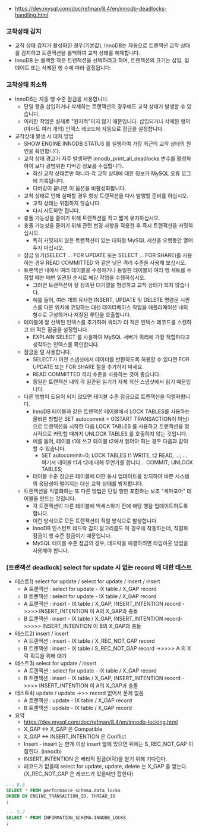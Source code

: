 - https://dev.mysql.com/doc/refman/8.4/en/innodb-deadlocks-handling.html

### 교착상태 감지
  - 교착 상태 감지가 활성화된 경우(기본값), InnoDB는 자동으로 트랜잭션 교착 상태를 감지하고 트랜잭션을 롤백하여 교착 상태를 해제합니다. 
  - InnoDB 는 롤백할 작은 트랜잭션을 선택하려고 하며, 트랜잭션의 크기는 삽입, 업데이트 또는 삭제된 행 수에 따라 결정됩니다.

### 교착상태 최소화
- InnoDB는 자동 행 수준 잠금을 사용합니다. 
  - 단일 행을 삽입하거나 삭제하는 트랜잭션의 경우에도 교착 상태가 발생할 수 있습니다. 
  - 이러한 작업은 실제로 "원자적"이지 않기 때문입니다. 삽입되거나 삭제된 행의 (아마도 여러 개의) 인덱스 레코드에 자동으로 잠금을 설정합니다.
- 교착상태 발생 시 대처 방법
  - SHOW ENGINE INNODB STATUS 를 실행하여 가장 최근의 교착 상태의 원인을 확인합니다.
  - 교착 상태 경고가 자주 발생하면 innodb_print_all_deadlocks 변수를 활성화하여 보다 광범위한 디버깅 정보를 수집합니다. 
    - 최신 교착 상태뿐만 아니라 각 교착 상태에 대한 정보가 MySQL 오류 로그에 기록됩니다. 
    - 디버깅이 끝나면 이 옵션을 비활성화합니다.
  - 교착 상태로 인해 실패할 경우 항상 트랜잭션을 다시 발행할 준비를 하십시오. 
    - 교착 상태는 위험하지 않습니다. 
    - 다시 시도하면 됩니다.
  - 충돌 가능성을 줄이기 위해 트랜잭션을 작고 짧게 유지하십시오.
  - 충돌 가능성을 줄이기 위해 관련 변경 사항을 적용한 후 즉시 트랜잭션을 커밋하십시오. 
    - 특히 커밋되지 않은 트랜잭션이 있는 대화형 MySQL 세션을 오랫동안 열어 두지 마십시오.
  - 잠금 읽기(SELECT ... FOR UPDATE 또는 SELECT ... FOR SHARE)를 사용하는 경우 READ COMMITTED 와 같은 낮은 격리 수준을 사용해 보십시오.
  - 트랜잭션 내에서 여러 테이블을 수정하거나 동일한 테이블의 여러 행 세트를 수정할 때는 매번 일관된 순서로 해당 작업을 수행하십시오. 
    - 그러면 트랜잭션이 잘 정의된 대기열을 형성하고 교착 상태가 되지 않습니다.
    - 예를 들어, 여러 개의 유사한 INSERT, UPDATE 및 DELETE 명령문 시퀀스를 다른 위치에 코딩하는 대신 데이터베이스 작업을 애플리케이션 내의 함수로 구성하거나 저장된 루틴을 호출합니다.
  - 테이블에 잘 선택된 인덱스를 추가하여 쿼리가 더 적은 인덱스 레코드를 스캔하고 더 적은 잠금을 설정합니다. 
    - EXPLAIN SELECT 를 사용하여 MySQL 서버가 쿼리에 가장 적합하다고 생각하는 인덱스를 확인합니다.
  - 잠금을 덜 사용합니다. 
    - SELECT가 이전 스냅샷에서 데이터를 반환하도록 허용할 수 있다면 FOR UPDATE 또는 FOR SHARE 절을 추가하지 마세요. 
    - READ COMMITTED 격리 수준을 사용하는 것이 좋습니다.
    - 동일한 트랜잭션 내의 각 일관된 읽기가 자체 최신 스냅샷에서 읽기 때문입니다.
  - 다른 방법이 도움이 되지 않으면 테이블 수준 잠금으로 트랜잭션을 직렬화합니다. 
    - InnoDB 테이블과 같은 트랜잭션 테이블에서 LOCK TABLES를 사용하는 올바른 방법은 SET autocommit = 0(START TRANSACTION이 아님)으로 트랜잭션을 시작한 다음 LOCK TABLES 를 사용하고 트랜잭션을 명시적으로 커밋할 때까지 UNLOCK TABLES 를 호출하지 않는 것입니다. 
    - 예를 들어, 테이블 t1에 쓰고 테이블 t2에서 읽어야 하는 경우 다음과 같이 할 수 있습니다.
        - SET autocommit=0;
          LOCK TABLES t1 WRITE, t2 READ, ...;
          ... 여기서 테이블 t1과 t2에 대해 무언가를 합니다...
          COMMIT;
          UNLOCK TABLES; 
    - 테이블 수준 잠금은 테이블에 대한 동시 업데이트를 방지하여 바쁜 시스템의 응답성이 떨어지는 대신 교착 상태를 방지합니다.
  - 트랜잭션을 직렬화하는 또 다른 방법은 단일 행만 포함하는 보조 "세마포어" 테이블을 만드는 것입니다. 
    - 각 트랜잭션이 다른 테이블에 액세스하기 전에 해당 행을 업데이트하도록 합니다. 
    - 이런 방식으로 모든 트랜잭션이 직렬 방식으로 발생합니다. 
    - InnoDB 인스턴트 데드락 감지 알고리즘도 이 경우에 작동하는데, 직렬화 잠금이 행 수준 잠금이기 때문입니다. 
    - MySQL 테이블 수준 잠금의 경우, 데드락을 해결하려면 타임아웃 방법을 사용해야 합니다.


### [트랜잭션 deadlock] select for update 시 없는 record 에 대한 테스트

- 테스트1) select for update / select for update / insert / insert
  - A 트랜잭션 : select for update - IX table / X_GAP record
  - B 트랜잭션 : select for update - IX table / X_GAP record
  - A 트랜잭션 : insert - IX table / X_GAP, INSERT_INTENTION record ->>>> INSERT_INTENTION 이 A의 X_GAP과 충돌
  - B 트랜잭션 : insert - IX table / X_GAP, INSERT_INTENTION record->>>>> INSERT_INTENTION 이 B의 X_GAP과 충돌
- 테스트2) insert / insert
  - A 트랜잭션 : insert - IX table / X_REC_NOT_GAP record
  - B 트랜잭션 : insert - IX table / S_REC_NOT_GAP record ->>>>> A 의 X락 획득을 위해 대기
- 테스트3) select for update / insert
  - A 트랜잭션 : select for update - IX table / X_GAP record
  - B 트랜잭션 : insert - IX table / X_GAP, INSERT_INTENTION record ->>>> INSERT_INTENTION 이 A의 X_GAP과 충돌
- 테스트4) update / update ->>> record 없어서 문제 없음
  - A 트랜잭션 : update - IX table / X_GAP record
  - B 트랜잭션 : update - IX table / X_GAP record
- 요약
  - https://dev.mysql.com/doc/refman/8.4/en/innodb-locking.html
  - X_GAP <-> X_GAP 은 Compatible
  - X_GAP <-> INSERT_INTENTION 은 Conflict
  - Insert - insert 는 한개 이상 insert 앞에 있으면 뒤에는 S_REC_NOT_GAP 이 잡힌다. (innodb)
  - INSERT_INTENTION 은 베타적 잠금(X락)을 얻기 위해 기다린다.
  - 레코드가 없을때 select for update, update, delete 는 X_GAP 을 얻는다. (X_REC_NOT_GAP 은 레코드가 있을때만 잡힌다)

```SQL
--- 8.0
SELECT * FROM performance_schema.data_locks
ORDER BY ENGINE_TRANSACTION_ID, THREAD_ID
;

--- 5.7
SELECT * FROM INFORMATION_SCHEMA.INNODB_LOCKS
;
```